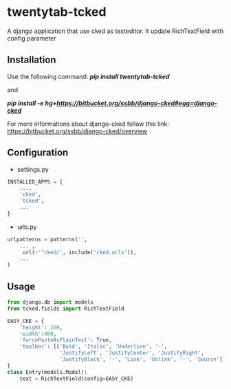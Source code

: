 twentytab-tcked
===============

A django application that use cked as texteditor. It update RichTextField with config parameter

## Installation

Use the following command: <b><i>pip install twentytab-tcked</i></b>

and

<b><i>pip install -e hg+https://bitbucket.org/ssbb/django-cked#egg=django-cked</i></b>

For more informations about django-cked follow this link: https://bitbucket.org/ssbb/django-cked/overview


## Configuration

- settings.py

```py
INSTALLED_APPS = {
    ...,
    'cked',
    'tcked',
    ...
}
```

- urls.py

```py
urlpatterns = patterns('',
    ... ,
     url(r'^cked/', include('cked.urls')),
    ...
)

```


## Usage

```py
from django.db import models
from tcked.fields import RichTextField

EASY_CKE = {
    'height': 200,
    'width':400,
    'forcePasteAsPlainText': True,
    'toolbar': [['Bold', 'Italic', 'Underline', '-',
                 'JustifyLeft', 'JustifyCenter', 'JustifyRight',
                 'JustifyBlock', '-', 'Link', 'Unlink', '-', 'Source']],
}
class Entry(models.Model):
    text = RichTextField(config=EASY_CKE)

```
